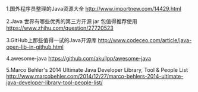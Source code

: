 1.国外程序员整理的Java资源大全
http://www.importnew.com/14429.html

2.Java 世界有哪些优秀的第三方开源 jar 包值得推荐使用
https://www.zhihu.com/question/27720523

3.GitHub上那些值得一试的Java开源库
http://www.codeceo.com/article/java-open-lib-in-github.html

4.awesome-java
https://github.com/akullpp/awesome-java  

5.Marco Behler's 2014 Ultimate Java Developer Library, Tool & People List  
http://www.marcobehler.com/2014/12/27/marco-behlers-2014-ultimate-java-developer-library-tool-people-list/
